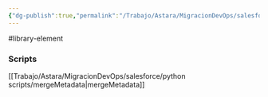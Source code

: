 ```yaml
---
{"dg-publish":true,"permalink":"/Trabajo/Astara/MigracionDevOps/salesforce/libraries/mergeChanges/"}
---
```



#library-element

### Scripts
[[Trabajo/Astara/MigracionDevOps/salesforce/python scripts/mergeMetadata\|mergeMetadata]]